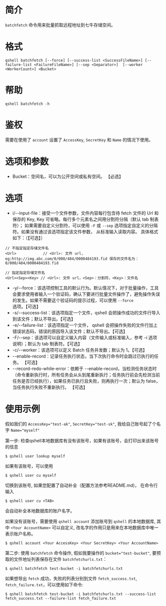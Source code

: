 # 简介
`batchfetch` 命令用来批量抓取远程地址到七牛存储空间。

# 格式
```
qshell batchfetch [--force] [--success-list <SuccessFileName>] [--failure-list <FailureFileName>] [--sep <Separator>]  [--worker <WorkerCount>] <Bucket>
```

# 帮助
```
qshell batchfetch -h
```

# 鉴权
需要在使用了 `account` 设置了 `AccessKey`, `SecretKey` 和 `Name` 的情况下使用。

# 选项和参数
- Bucket：空间名，可以为公开空间或私有空间。 【必选】

# 选项
- i/--input-file：接受一个文件参数，文件内容每行包含待 fetch 文件的 Url 和保存的 Key, Key 可省略。每行多个元素名之间用分割符分隔（默认 tab 制表符）； 如果需要自定义分割符，可以使用 `-F` 或 `--sep` 选项指定自定义的分隔符。如果没有通过该选项指定该文件参数， 从标准输入读取内容。 具体格式如下：（【可选】）
```
// 不指定指定存储文件名
<Url>            // <Url>: 文件 url，eg:http://img.abc.com/0/000/484/0000484193.fid 保存的文件名为：0/000/484/0000484193.fid

// 指定指定存储文件名
<Url><Sep><Key> // <Url>: 文件 url，<Sep>：分割符，<Key>：文件名
```
- -y/--force：该选项控制工具的默认行为。默认情况下，对于批量操作，工具会要求使用者输入一个验证码，确认下要进行批量文件操作了，避免操作失误的发生。如果不需要这个验证码的提示过程，可以使用 `--force` 选项。【可选】
- -s/--success-list：该选项指定一个文件，qshell 会把操作成功的文件行导入到该文件；默认不导出。【可选】
- -e/--failure-list：该选项指定一个文件， qshell 会把操作失败的文件行加上错误状态码，错误的原因导入该文件；默认不导出。【可选】
- -F/--sep：该选项可以自定义输入内容（文件输入或标准输入，参考 -i 选项说明）；默认为 tab 制表符。【可选】
- -c/--worker：该选项可以定义 Batch 任务并发数；默认为 1。【可选】
- --enable-record：记录任务执行状态，当下次执行命令时会跳过已执行的任务。 【可选】
- --record-redo-while-error：依赖于 --enable-record，当检测任务状态时（命令重新执行时，所有任务会从头到尾重新执行；任务执行前会先检测当前任务是否已经执行），如果任务已执行且失败，则再执行一次；默认为 false，当任务执行失败不重新执行。 【可选】

# 使用示例
假如我们的 `AccessKey="test-ak"`, `SecretKey="test-sk"`, 我给自己账号起了个名字 `Name="myself"`

第一步:
检查qshell本地数据库有没有该账号，如果有该账号，会打印出来该账号的信息
```
$ qshell user lookup myself
```

如果有该账号，可以使用
```
$ qshell user cu myself
```

切换到该账号, 如果您配置了自动补全（配置方法参考README.md)， 在命令行输入
```
$ qshell user cu <TAB>
```
会自动补全本地数据库的账户名字。

如果没有该账号，需要使用 `qshell account` 添加账号到 `qshell` 的本地数据库, 其中 `<Your AccountName>` 可以自定义, 改名字的作用只是用来在本地数据库中唯一表示账户名称。
```
$ qshell account <Your AccessKey> <Your SecretKey> <Your AccountName>
```

第二步:
使用 `batchfetch` 命令操作, 假如我要操作的 `bucket="test-bucket"`, 要预取的文件地址列表保存在文件 `batchfetchurls.txt`：
```
$ qshell batchfetch test-bucket -i batchfetchurls.txt
```

如果想导出 `fetch` 成功，失败的列表分别到文件 `fetch_success.txt`, `fetch_failure.txt`，可以使用如下命令:
```
$ qshell batchfetch test-bucket -i batchfetchurls.txt --success-list fetch_success.txt --failure-list fetch_failure.txt
```
